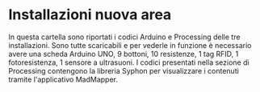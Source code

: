 # Installazioni nuova area

In questa cartella sono riportati i codici Arduino e Processing delle tre installazioni.
Sono tutte scaricabili e per vederle in funzione è necessario avere una scheda Arduino UNO, 9 bottoni, 10 resistenze, 1 tag RFID, 1 fotoresistenza, 1 sensore a ultrasuoni.
I codici presentati nella sezione di Processing contengono la libreria Syphon per visualizzare i contenuti tramite l'applicativo MadMapper. 
